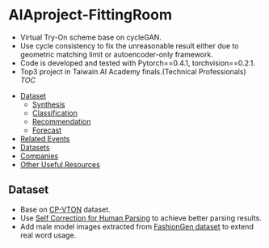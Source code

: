 # AIAproject-FittingRoom
- Virtual Try-On scheme base on cycleGAN.
- Use cycle consistency to fix the unreasonable result either due to geometric matching limit or autoencoder-only framework.
- Code is developed and tested with Pytorch==0.4.1, torchvision==0.2.1.
- Top3 project in Taiwain AI Academy finals.(Technical Professionals)
_TOC_
* [Dataset](#Dataset)
    * [Synthesis](#synthesis)
    * [Classification](#classification)
    * [Recommendation](#recommendation)
    * [Forecast](#forecast)
* [Related Events](#related-events)
* [Datasets](#datasets)
* [Companies](#companies)
* [Other Useful Resources](#other-useful-resources)

## Dataset
- Base on [CP-VTON](https://github.com/sergeywong/cp-vton) dataset.
- Use [Self Correction for Human Parsing](https://github.com/PeikeLi/Self-Correction-Human-Parsing) to achieve better parsing results.
- Add male model images extracted from [FashionGen dataset](https://fashion-gen.com) to extend real word usage.
